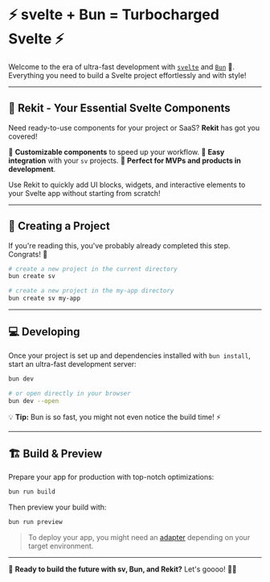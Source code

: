 # ⚡ svelte + Bun = Turbocharged Svelte ⚡

Welcome to the era of ultra-fast development with [`svelte`](https://github.com/sveltejs/cli) and [`Bun`](https://bun.sh/) 🚀. Everything you need to build a Svelte project effortlessly and with style!

---

## 🎨 Rekit - Your Essential Svelte Components

Need ready-to-use components for your project or SaaS? **Rekit** has got you covered!

🔹 **Customizable components** to speed up your workflow.
🔹 **Easy integration** with your `sv` projects.
🔹 **Perfect for MVPs and products in development**.

Use Rekit to quickly add UI blocks, widgets, and interactive elements to your Svelte app without starting from scratch!

---

## 🚀 Creating a Project

If you're reading this, you've probably already completed this step. Congrats! 🎉

```bash
# create a new project in the current directory
bun create sv

# create a new project in the my-app directory
bun create sv my-app
```

---

## 💻 Developing

Once your project is set up and dependencies installed with `bun install`, start an ultra-fast development server:

```bash
bun dev

# or open directly in your browser
bun dev --open
```

💡 **Tip:** Bun is so fast, you might not even notice the build time! ⚡

---

## 🏗️ Build & Preview

Prepare your app for production with top-notch optimizations:

```bash
bun run build
```

Then preview your build with:

```bash
bun run preview
```

> To deploy your app, you might need an [adapter](https://svelte.dev/docs/kit/adapters) depending on your target environment.

---

🚀 **Ready to build the future with sv, Bun, and Rekit?** Let's goooo! 🎉🔥

